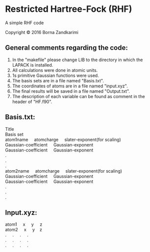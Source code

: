 # Restricted Hartree-Fock (RHF)

A simple RHF code

Copyright &copy; 2016 Borna Zandkarimi

## **General comments regarding the code**:

1. In the "makefile" please change LIB to the directory in which the LAPACK is installed.  
2. All calculations were done in atomic units.  
3. 1s primitive Gaussian functions were used.  
4. The basis sets are in a file named "Basis.txt".  
5. The coordinates of atoms are in a file named "input.xyz".  
6. The final results will be saved in a file named "Output.txt".  
7. The description of each variable can be found as comment in the header of "HF.f90".  

## **Basis.txt**:

Title  
Basis set  
atom1name   &nbsp; &nbsp;    atomcharge      &nbsp; &nbsp;   slater-exponent(for scaling)  
Gaussian-coefficient  &nbsp; &nbsp;  Gaussian-exponent  
Gaussian-coefficient  &nbsp; &nbsp;  Gaussian-exponent  
.  
.  
.  
atom2name  &nbsp; &nbsp;             atomcharge  &nbsp; &nbsp;         slater-exponent(for scaling)  
Gaussian-coefficient &nbsp; &nbsp;  Gaussian-exponent  
Gaussian-coefficient &nbsp; &nbsp;  Gaussian-exponent  
.  
.  
.  

## **Input.xyz**:

atom1 &nbsp; &nbsp;  x  &nbsp; &nbsp;  y &nbsp; &nbsp;  z  
atom2 &nbsp; &nbsp;  x  &nbsp; &nbsp;  y &nbsp;&nbsp;   z  
.   &nbsp; &nbsp;    .  &nbsp; &nbsp; . &nbsp; &nbsp;  .  
.   &nbsp; &nbsp;    .  &nbsp; &nbsp; . &nbsp; &nbsp;  .  
.   &nbsp; &nbsp;    .  &nbsp; &nbsp; . &nbsp; &nbsp;  .  
